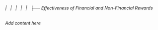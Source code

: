 ###### |   |   |   |   |   ├── Effectiveness of Financial and Non-Financial Rewards

*Add content here*